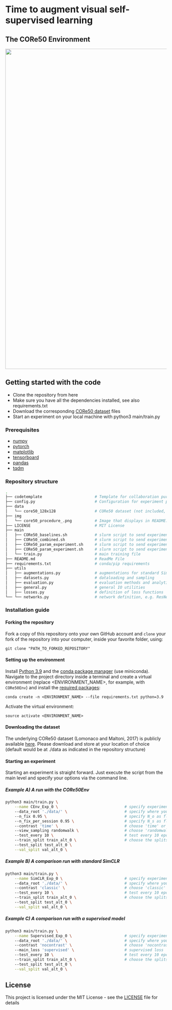 # Time to augment visual self-supervised learning
## The CORe50 Environment

<p align="center">
  <img src="https://github.com/mrernst/timetoaugment/blob/main/img/core50_procedure.jpg" width="1000">



## Getting started with the code

* Clone the repository from here
* Make sure you have all the dependencies installed, see also requirements.txt
* Download the corresponding [CORe50 dataset](http://bias.csr.unibo.it/maltoni/download/core50/core50_128x128.zip) files
* Start an experiment on your local machine with python3 main/train.py

### Prerequisites

* [numpy](http://www.numpy.org/)
* [pytorch](https://www.pytorch.org/)
* [matplotlib](https://matplotlib.org/)
* [tensorboard](https://tensorflow.org/)
* [pandas](https://pandas.pydata.org)
* [tqdm](https://pypi.org/project/tqdm/)




### Repository structure

```bash
.
├── codetemplate                       # Template for collaboration purposes
├── config.py                          # Configuration for experiment parameters
├── data                               
│   └── core50_128x128                 # CORe50 dataset (not included, please download)
├── img
│   └── core50_procedure_.png          # Image that displays in README.md
├── LICENSE                            # MIT License
├── main
│   ├── CORe50_baselines.sh            # slurm script to send experiment to the cluster
│   ├── CORe50_combined.sh             # slurm script to send experiment to the cluster
│   ├── CORe50_param_experiment.sh     # slurm script to send experiment to the cluster
│   ├── CORe50_param_experiment.sh     # slurm script to send experiment to the cluster
│   └── train.py                       # main training file     		                 		    
├── README.md                          # ReadMe File
├── requirements.txt                   # conda/pip requirements
├── utils
│   ├── augmentations.py               # augmentations for standard SimCLR
│   ├── datasets.py                    # dataloading and sampling
│   ├── evaluation.py                  # evaluation methods and analytics
│   ├── general.py                     # general IO utilities
│   ├── losses.py                      # definition of loss functions
└── └── networks.py                    # network definition, e.g. ResNet

```

### Installation guide

#### Forking the repository

Fork a copy of this repository onto your own GitHub account and `clone` your fork of the repository into your computer, inside your favorite folder, using:

`git clone "PATH_TO_FORKED_REPOSITORY"`

#### Setting up the environment

Install [Python 3.9](https://www.python.org/downloads/release/python-395/) and the [conda package manager](https://conda.io/miniconda.html) (use miniconda). Navigate to the project directory inside a terminal and create a virtual environment (replace <ENVIRONMENT_NAME>, for example, with `CORe50Env`) and install the [required packages](requirements.txt):

`conda create -n <ENVIRONMENT_NAME> --file requirements.txt python=3.9`

Activate the virtual environment:

`source activate <ENVIRONMENT_NAME>`


#### Downloading the dataset
The underlying CORe50 dataset (Lomonaco and Maltoni, 2017) is publicly available [here](http://bias.csr.unibo.it/maltoni/download/core50/core50_128x128.zip).
Please download and store at your location of choice (default would be at ./data as indicated in the repository structure)


#### Starting an experiment
Starting an experiment is straight forward. Just execute the script from the main level and specify your options via the command line.

##### Example A) A run with the CORe50Env
```bash
python3 main/train.py \
	--name CEnv_Exp_0 \                             # specify experiment name
	--data_root './data/' \                         # specify where you put the CORe50 dataset
	--n_fix 0.95 \                                  # specify N_o as float probability [0,1]
	--n_fix_per_session 0.95 \                      # specify N_s as float probability [0,1]
	--contrast 'time' \                             # choose 'time' or 'combined'
	--view_sampling randomwalk \                    # choose 'randomwalk' or 'uniform'
	--test_every 10 \                               # test every 10 epochs
	--train_split train_alt_0 \                     # choose the splits for cross-validation (k in range(5))
	--test_split test_alt_0 \
	--val_split val_alt_0 \

```

##### Example B) A comparison run with standard SimCLR
```bash
python3 main/train.py \
	--name SimCLR_Exp_0 \                           # specify experiment name
	--data_root './data/' \                         # specify where you put the CORe50 dataset
	--contrast 'classic' \                          # choose 'classic' for SimCLR type contrasts
	--test_every 10 \                               # test every 10 epochs
	--train_split train_alt_0 \                     # choose the splits for cross-validation (k in range(5))
	--test_split test_alt_0 \
	--val_split val_alt_0 \

```

##### Example C) A comparison run with a supervised model
```bash
python3 main/train.py \
	--name Supervised_Exp_0 \                       # specify experiment name
	--data_root './data/' \                         # specify where you put the CORe50 dataset
	--contrast 'nocontrast' \                       # choose 'nocontrast' for supervised experiments
	--main_loss 'supervised' \                      # supervised loss
	--test_every 10 \                               # test every 10 epochs
	--train_split train_alt_0 \                     # choose the splits for cross-validation (k in range(5))
	--test_split test_alt_0 \
	--val_split val_alt_0 \

```

## License

This project is licensed under the MIT License - see the [LICENSE](LICENSE) file for details
